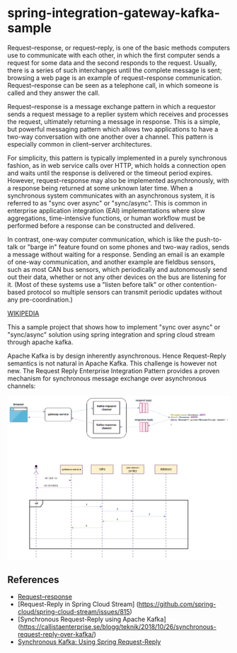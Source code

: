 # spring-integration-gateway-kafka-sample

Request–response, or request–reply, is one of the basic methods computers use to communicate with each other, in which the first computer sends a request for some data and the 
second responds to the request. Usually, there is a series of such interchanges until the complete message is sent; browsing a web page is an example of request–response 
communication. Request–response can be seen as a telephone call, in which someone is called and they answer the call.

Request–response is a message exchange pattern in which a requestor sends a request message to a replier system which receives and processes the request, ultimately returning a 
message in response. This is a simple, but powerful messaging pattern which allows two applications to have a two-way conversation with one another over a channel. This pattern 
is especially common in client–server architectures.

For simplicity, this pattern is typically implemented in a purely synchronous fashion, as in web service calls over HTTP, which holds a connection open and waits until the response
is delivered or the timeout period expires. However, request–response may also be implemented asynchronously, with a response being returned at some unknown later time. When 
a synchronous system communicates with an asynchronous system, it is referred to as "sync over async" or "sync/async". This is common in enterprise application integration (EAI) 
implementations where slow aggregations, time-intensive functions, or human workflow must be performed before a response can be constructed and delivered.

In contrast, one-way computer communication, which is like the push-to-talk or "barge in" feature found on some phones and two-way radios, sends a message without waiting for 
a response. Sending an email is an example of one-way communication, and another example are fieldbus sensors, such as most CAN bus sensors, which periodically and autonomously 
send out their data, whether or not any other devices on the bus are listening for it. (Most of these systems use a "listen before talk" or other contention-based protocol so 
multiple sensors can transmit periodic updates without any pre-coordination.) 

[WIKIPEDIA](https://en.wikipedia.org/wiki/Request%E2%80%93response)

This a sample project that shows how to implement "sync over async" or "sync/async" solution using spring integration and spring cloud stream through apache kafka.

Apache Kafka is by design inherently asynchronous. Hence Request-Reply semantics is not natural in Apache Kafka. This challenge is however not new. The Request Reply Enterprise 
Integration Pattern provides a proven mechanism for synchronous message exchange over asynchronous channels:

![Alt text](gateway_diagram.png?raw=true "Diagram")

## References
- [Request–response](https://en.wikipedia.org/wiki/Request%E2%80%93response)
- [Request-Reply in Spring Cloud Stream] (https://github.com/spring-cloud/spring-cloud-stream/issues/815)
- [Synchronous Request-Reply using Apache Kafka] (https://callistaenterprise.se/blogg/teknik/2018/10/26/synchronous-request-reply-over-kafka/)
- [Synchronous Kafka: Using Spring Request-Reply ](https://dzone.com/articles/synchronous-kafka-using-spring-request-reply-1)
